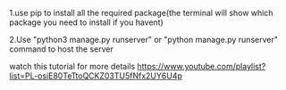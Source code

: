 1.use pip to install all the required package(the terminal will show which package you need to install if you havent)

2.Use "python3 manage.py runserver" or "python manage.py runserver" command to host the server

watch this tutorial for more details https://www.youtube.com/playlist?list=PL-osiE80TeTtoQCKZ03TU5fNfx2UY6U4p